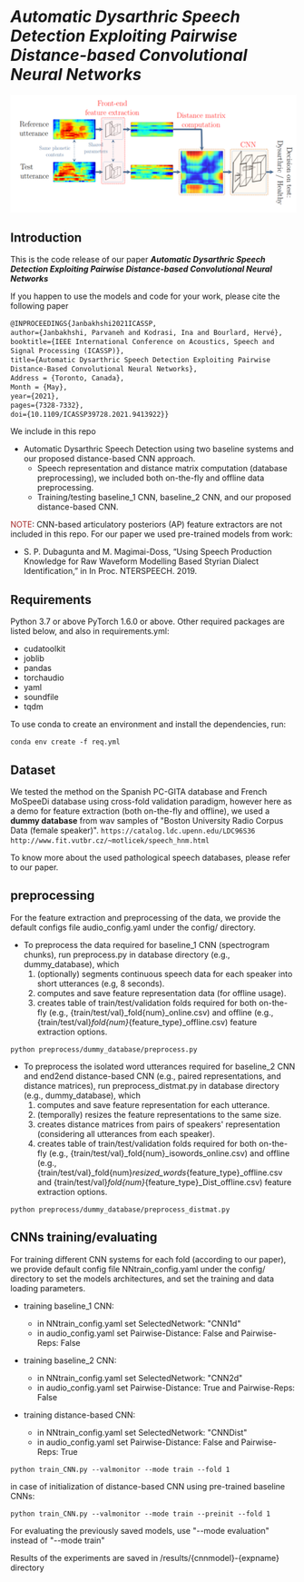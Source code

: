# ***Automatic Dysarthric Speech Detection Exploiting Pairwise Distance-based Convolutional Neural Networks***


![alt text](imgs/Distance-based_CNN2.png)


## **Introduction**

This is the code release of our paper ***Automatic Dysarthric Speech Detection Exploiting Pairwise Distance-based Convolutional Neural Networks***


If you happen to use the models and code for your work, please cite the following paper

```
@INPROCEEDINGS{Janbakhshi2021ICASSP,
author={Janbakhshi, Parvaneh and Kodrasi, Ina and Bourlard, Hervé},
booktitle={IEEE International Conference on Acoustics, Speech and Signal Processing (ICASSP)},
title={Automatic Dysarthric Speech Detection Exploiting Pairwise Distance-Based Convolutional Neural Networks},
Address = {Toronto, Canada},
Month = {May},
year={2021},
pages={7328-7332},
doi={10.1109/ICASSP39728.2021.9413922}}
```

We include in this repo

* Automatic Dysarthric Speech Detection using two baseline systems and our proposed distance-based CNN approach.
    * Speech representation and distance matrix computation (database preprocessing), we included both on-the-fly and offline data preprocessing. 
    * Training/testing baseline_1 CNN, baseline_2 CNN, and our proposed distance-based CNN.

<span style="color:brown">NOTE</span>: CNN-based articulatory posteriors (AP) feature extractors are not included in this repo. For our paper we used pre-trained models from work:
* S. P. Dubagunta and M. Magimai-Doss, “Using Speech Production Knowledge for Raw Waveform Modelling Based Styrian Dialect Identification,” in In Proc. NTERSPEECH. 2019.



## **Requirements**

Python 3.7 or above
PyTorch 1.6.0 or above.
Other required packages are listed below, and also in requirements.yml:
- cudatoolkit
- joblib
- pandas
- torchaudio
- yaml
- soundfile
- tqdm

To use conda to create an environment and install the dependencies, run:
```
conda env create -f req.yml
```

## Dataset
We tested the method on the Spanish PC-GITA database and French MoSpeeDi database using cross-fold validation paradigm, however here as a demo for feature extraction (both on-the-fly and offline), we used a **dummy database** from wav samples of "Boston University Radio Corpus Data (female speaker)".
`https://catalog.ldc.upenn.edu/LDC96S36`
`http://www.fit.vutbr.cz/~motlicek/speech_hnm.html`

To know more about the used pathological speech databases, please refer to our paper.

## **preprocessing**
For the feature extraction and preprocessing of the data, we provide the default configs file audio_config.yaml under the config/ directory.
* To preprocess the data required for baseline_1 CNN (spectrogram chunks), run preprocess.py in database directory (e.g., dummy_database), which 
    1. (optionally) segments continuous speech data for each speaker into short utterances (e.g, 8 seconds).
    2. computes and save feature representation data (for offline usage).
    3. creates table of train/test/validation folds required for both on-the-fly (e.g., {train/test/val}_fold{num}_online.csv) and offline (e.g., {train/test/val}_fold{num}_{feature_type}_offline.csv) feature extraction options.

```
python preprocess/dummy_database/preprocess.py
```
* To preprocess the isolated word utterances required for baseline_2 CNN and end2end distance-based CNN (e.g., paired representations, and distance matrices), run preprocess_distmat.py in database directory (e.g., dummy_database), which
    1. computes and save feature representation for each utterance.
    2. (temporally) resizes the feature representations to the same size.
    3. creates distance matrices from pairs of speakers' representation (considering all utterances from each speaker).
    4. creates table of train/test/validation folds required for both on-the-fly (e.g., {train/test/val}_fold{num}_isowords_online.csv) and offline (e.g., {train/test/val}_fold{num}_resized_words_{feature_type}_offline.csv and {train/test/val}_fold{num}_{feature_type}_Dist_offline.csv) feature extraction options.
```
python preprocess/dummy_database/preprocess_distmat.py
```
## **CNNs training/evaluating**

For training different CNN systems for each fold (according to our paper), we provide default config file NNtrain_config.yaml under the config/ directory to set the models architectures, and set the training and data loading parameters.

* training baseline_1 CNN:
    * in NNtrain_config.yaml set SelectedNetwork: "CNN1d" 
    * in audio_config.yaml set Pairwise-Distance: False and Pairwise-Reps: False  

* training baseline_2 CNN:
    * in NNtrain_config.yaml set SelectedNetwork: "CNN2d" 
    * in audio_config.yaml set Pairwise-Distance: True and Pairwise-Reps: False  

* training distance-based CNN:
    * in NNtrain_config.yaml set SelectedNetwork: "CNNDist" 
    * in audio_config.yaml set Pairwise-Distance: False and Pairwise-Reps: True

```
python train_CNN.py --valmonitor --mode train --fold 1
```
in case of initialization of distance-based CNN using pre-trained baseline CNNs:
```
python train_CNN.py --valmonitor --mode train --preinit --fold 1
```
For evaluating the previously saved models, use "--mode evaluation" instead of "--mode train"

Results of the experiments are saved in /results/{cnnmodel}-{expname} directory








